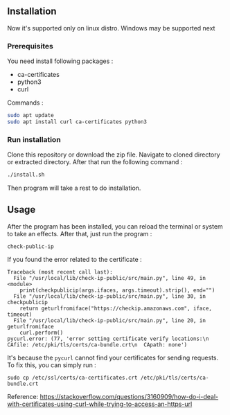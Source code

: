 ## Installation
Now it's supported only on linux distro. Windows may be supported next

### Prerequisites
You need install following packages :
- ca-certificates
- python3
- curl

Commands : 
```bash
sudo apt update
sudo apt install curl ca-certificates python3
```

### Run installation
Clone this repository or download the zip file. Navigate to cloned directory or extracted directory. After that run the following command : 
```bash
./install.sh
```
Then program will take a rest to do installation.


## Usage
After the program has been installed, you can reload the terminal or system to take an effects. After that, just run the program : 
```shell
check-public-ip

```

If you found the error related to the certificate : 
```
Traceback (most recent call last):
  File "/usr/local/lib/check-ip-public/src/main.py", line 49, in <module>
    print(checkpublicip(args.ifaces, args.timeout).strip(), end="")
  File "/usr/local/lib/check-ip-public/src/main.py", line 30, in checkpublicip
    return geturlfromiface("https://checkip.amazonaws.com", iface, timeout)
  File "/usr/local/lib/check-ip-public/src/main.py", line 20, in geturlfromiface
    curl.perform()
pycurl.error: (77, 'error setting certificate verify locations:\n  CAfile: /etc/pki/tls/certs/ca-bundle.crt\n  CApath: none')
```

It's because the `pycurl` cannot find your certificates for sending requests. To fix this, you can simply run : 
```
sudo cp /etc/ssl/certs/ca-certificates.crt /etc/pki/tls/certs/ca-bundle.crt
```
Reference: https://stackoverflow.com/questions/3160909/how-do-i-deal-with-certificates-using-curl-while-trying-to-access-an-https-url
